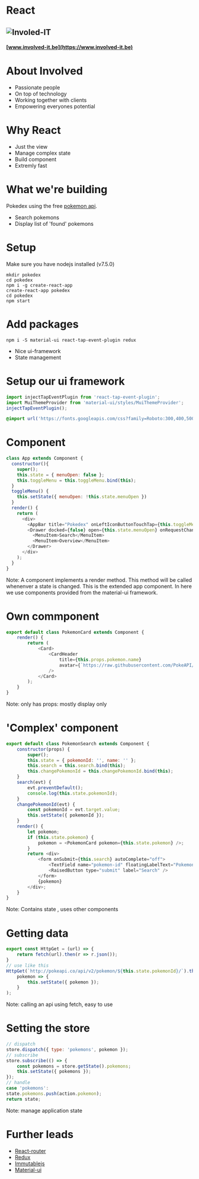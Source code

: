 # React
## ![Involed-IT](https://www.involved-it.be/user/themes/involved/images/involved-logo.svg)  <!-- .element width="250px" style="border:none; background:none;" -->
#### [www.involved-it.be](https://www.involved-it.be) <!-- .element target="blank" -->


# About Involved

- Passionate people
- On top of technology
- Working together with clients
- Empowering everyones potential



# Why React
- Just the view
- Manage complex state
- Build component
- Extremly fast



# What we're building
Pokedex using the free [pokemon api](https://pokeapi.co/).
- Search pokemons
- Display list of 'found' pokemons



# Setup
Make sure you have nodejs installed (v7.5.0)
```shell
mkdir pokedex
cd pokedex
npm i -g create-react-app
create-react-app pokedex
cd pokedex
npm start
```


# Add packages
```shell
npm i -S material-ui react-tap-event-plugin redux
```
- Nice ui-framework
- State management



# Setup our ui framework
```javascript
import injectTapEventPlugin from 'react-tap-event-plugin';
import MuiThemeProvider from 'material-ui/styles/MuiThemeProvider';
injectTapEventPlugin();
```

```css
@import url('https://fonts.googleapis.com/css?family=Roboto:300,400,500');
```



# Component
```javascript
class App extends Component {
  constructor(){
    super();
    this.state = { menuOpen: false };
    this.toggleMenu = this.toggleMenu.bind(this);
  }
  toggleMenu() {
    this.setState({ menuOpen: !this.state.menuOpen })
  }
  render() {
    return (
      <div>
        <AppBar title="Pokedex" onLeftIconButtonTouchTap={this.toggleMenu} />
        <Drawer docked={false} open={this.state.menuOpen} onRequestChange={(menuOpen) => this.setState({ menuOpen })} >
          <MenuItem>Search</MenuItem>
          <MenuItem>Overview</MenuItem>
        </Drawer>
      </div>
    );
  }
}
```
Note: A component implements a render method. This method will be called whenenver a state is changed. This is the extended app component.
In here we use components provided from the material-ui framework.


# Own commponent
```javascript
export default class PokemonCard extends Component {
    render() {
        return (
            <Card>
                <CardHeader
                    title={this.props.pokemon.name}
                    avatar={`https://raw.githubusercontent.com/PokeAPI/pokeapi/master/data/v2/sprites/pokemon/${this.props.pokemon.id}.png`}
                />
            </Card>
        );
    }
}
```
Note: only has props: mostly display only


# 'Complex' component
```javascript
export default class PokemonSearch extends Component {
    constructor(props) {
        super();
        this.state = { pokemonId: '', name: '' };
        this.search = this.search.bind(this);
        this.changePokemonId = this.changePokemonId.bind(this);
    }
    search(evt) {
        evt.preventDefault();
        console.log(this.state.pokemonId);
    }
    changePokemonId(evt) {
        const pokemonId = evt.target.value;
        this.setState({ pokemonId });
    }
    render() {
        let pokemon;
        if (this.state.pokemon) {
            pokemon = <PokemonCard pokemon={this.state.pokemon} />;
        }
        return <div>
            <form onSubmit={this.search} autoComplete="off">
                <TextField name="pokemon-id" floatingLabelText="Pokemon #" onChange={this.changePokemonId} />
                <RaisedButton type="submit" label="Search" />
            </form>
            {pokemon}
        </div>;
    }
}
```
Note: Contains state , uses other components



# Getting data
```javascript
export const HttpGet = (url) => {
    return fetch(url).then(r => r.json());
}
// use like this
HttpGet(`http://pokeapi.co/api/v2/pokemon/${this.state.pokemonId}/`).then(
    pokemon => {
        this.setState({ pokemon });
    }
);
```
Note: calling an api using fetch, easy to use



# Setting the store
```javascript
// dispatch
store.dispatch({ type: 'pokemons', pokemon });
// subscribe
store.subscribe(() => {
    const pokemons = store.getState().pokemons;
    this.setState({ pokemons });
});
// handle
case 'pokemons':
state.pokemons.push(action.pokemon);
return state;
```
Note: manage application state



# Further leads
- [React-router](https://github.com/ReactTraining/react-router)
- [Redux](https://egghead.io/courses/getting-started-with-redux)
- [Immutablejs](https://facebook.github.io/immutable-js/docs/#/)
- [Material-ui](http://www.material-ui.com/#/)